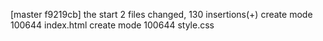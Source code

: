 [master f9219cb] the start
 2 files changed, 130 insertions(+)
 create mode 100644 index.html
 create mode 100644 style.css
